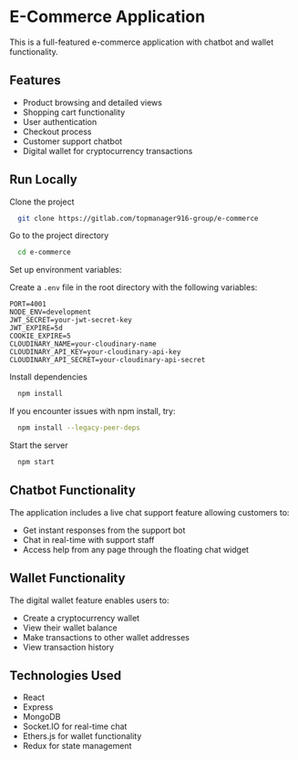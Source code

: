 # E-Commerce Application

This is a full-featured e-commerce application with chatbot and wallet functionality.

## Features

- Product browsing and detailed views
- Shopping cart functionality
- User authentication
- Checkout process
- Customer support chatbot
- Digital wallet for cryptocurrency transactions

## Run Locally

Clone the project

```bash
  git clone https://gitlab.com/topmanager916-group/e-commerce
```

Go to the project directory

```bash
  cd e-commerce
```

Set up environment variables:

Create a `.env` file in the root directory with the following variables:
```
PORT=4001
NODE_ENV=development
JWT_SECRET=your-jwt-secret-key
JWT_EXPIRE=5d
COOKIE_EXPIRE=5
CLOUDINARY_NAME=your-cloudinary-name
CLOUDINARY_API_KEY=your-cloudinary-api-key
CLOUDINARY_API_SECRET=your-cloudinary-api-secret
```

Install dependencies

```bash
  npm install
```

If you encounter issues with npm install, try:

```bash
  npm install --legacy-peer-deps
```

Start the server

```bash
  npm start
```

## Chatbot Functionality

The application includes a live chat support feature allowing customers to:
- Get instant responses from the support bot
- Chat in real-time with support staff
- Access help from any page through the floating chat widget

## Wallet Functionality

The digital wallet feature enables users to:
- Create a cryptocurrency wallet
- View their wallet balance
- Make transactions to other wallet addresses
- View transaction history

## Technologies Used

- React
- Express
- MongoDB
- Socket.IO for real-time chat
- Ethers.js for wallet functionality
- Redux for state management



